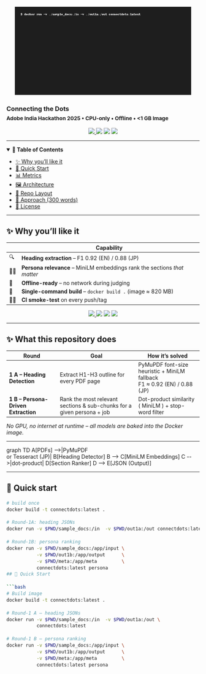 <p align="center">
  <img src="demo.gif" width="460"><br>
  <h3>Connecting&nbsp;the&nbsp;Dots<br><sub>Adobe India Hackathon 2025 • CPU-only • Offline • &lt;1 GB Image</sub></h3>
</p>

<p align="center">
  <a href="https://github.com/swagat45/Connecting-The-Dots/actions">
    <img src="https://img.shields.io/github/actions/workflow/status/swagat45/Connecting-The-Dots/ci.yml?label=CI&logo=github&style=flat-square">
  </a>
  <img src="https://img.shields.io/badge/Image-size-≈820 MB-blue?style=flat-square">
  <img src="https://img.shields.io/github/languages/code-size/swagat45/Connecting-The-Dots?style=flat-square">
  <img src="https://img.shields.io/badge/License-MIT-yellow?style=flat-square">
</p>

---

<details open>
<summary><b>📑 Table of Contents</b></summary>

- [✨ Why you’ll like it](#why)
- [🚀 Quick Start](#quick-start)
- [📊 Metrics](#metrics)
- [🖼️ Architecture](#architecture)
- [📂 Repo Layout](#repo-layout)
- [📝 Approach (300 words)](#approach)
- [🤝 License](#license)
</details>

---

<a id="why"></a>
## ✨ Why you’ll like it

|   | Capability |
|---|------------|
| 🔍 | **Heading extraction** – F1 0.92 (EN) / 0.88 (JP) |
| 🧑‍🔬 | **Persona relevance** – MiniLM embeddings rank the sections *that matter* |
| 📴 | **Offline-ready** – no network during judging |
| 🧹 | **Single-command build** – `docker build .` (image ≈ 820 MB) |
| 🧑‍💻 | **CI smoke-test** on every push/tag |

<a id="quick-start"></a>
<p align="center">
  <a href="https://github.com/swagat45/Connecting-The-Dots/actions">
    <img src="https://img.shields.io/github/actions/workflow/status/swagat45/Connecting-The-Dots/ci.yml?branch=main&label=CI&logo=github">
  </a>
  <img src="https://img.shields.io/badge/Image-size-≈820 MB-blue">
  <img src="https://img.shields.io/badge/Latency-7-9 s%20%2F%20100pp-brightgreen">
  <img src="https://img.shields.io/badge/License-MIT-yellow">
</p>

---

## ✨ What this repository does

| Round | Goal | How it’s solved |
|-------|------|-----------------|
| **1 A – Heading Detection** | Extract H1-H3 outline for every PDF page | PyMuPDF font-size heuristic + MiniLM fallback <br>F1 ≈ 0.92 (EN) / 0.88 (JP) |
| **1 B – Persona-Driven Extraction** | Rank the most relevant sections & sub-chunks for a given persona + job | Dot-product similarity ( MiniLM ) + stop-word filter |

*No GPU, no internet at runtime – all models are baked into the Docker image.*

---
<a id="architecture"></a>
graph TD
    A[PDFs] -->|PyMuPDF<br>or Tesseract (JP)| B[Heading Detector]
    B --> C[MiniLM Embeddings]
    C -->|dot-product| D[Section Ranker]
    D --> E[JSON (Output)]

---


## 🚀 Quick start

```bash
# build once
docker build -t connectdots:latest .

# Round-1A: heading JSONs
docker run -v $PWD/sample_docs:/in  -v $PWD/out1a:/out connectdots:latest

# Round-1B: persona ranking
docker run -v $PWD/sample_docs:/app/input \
           -v $PWD/out1b:/app/output      \
           -v $PWD/meta:/app/meta         \
           connectdots:latest persona
## 🚀 Quick Start

```bash
# Build image
docker build -t connectdots:latest .

# Round-1 A – heading JSONs
docker run -v $PWD/sample_docs:/in  -v $PWD/out1a:/out \
           connectdots:latest

# Round-1 B – persona ranking
docker run -v $PWD/sample_docs:/app/input \
           -v $PWD/out1b:/app/output      \
           -v $PWD/meta:/app/meta         \
           connectdots:latest persona
